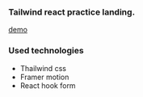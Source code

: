 ### Tailwind react practice landing.
[demo](https://tailwind-react-landing-theta.vercel.app)

### Used technologies
- Thailwind css
- Framer motion
- React hook form
